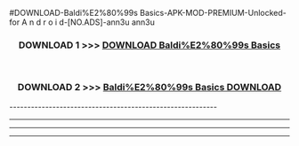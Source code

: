 #DOWNLOAD-Baldi%E2%80%99s Basics-APK-MOD-PREMIUM-Unlocked-for A n d r o i d-[NO.ADS]-ann3u ann3u 



<div align="center">

<h3>DOWNLOAD 1 >>> <a href="https://getmod2.web.app/?judul=Baldi%E2%80%99s Basics">DOWNLOAD Baldi%E2%80%99s Basics</a></h3><br>

<h3>DOWNLOAD 2 >>> <a href="https://getmod2.web.app/?judul=Baldi%E2%80%99s Basics">Baldi%E2%80%99s Basics DOWNLOAD </a></h3>

</div>
----------------------------------------------------------

----------------------------------------------------------

----------------------------------------------------------

----------------------------------------------------------



